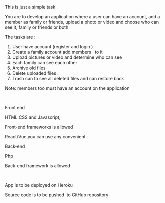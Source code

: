 <p><span style="font-weight: 400;">This is just a simple task</span></p>
<p><span style="font-weight: 400;">You are to develop an application where a user can have an account, add a member as family or friends, upload a photo or video and choose who can see it, family or friends or both.</span></p>
<p><span style="font-weight: 400;">The tasks are :</span></p>
<ol>
<li style="font-weight: 400;"><span style="font-weight: 400;">User have account (register and login )</span></li>
<li style="font-weight: 400;"><span style="font-weight: 400;">Create a family account add members &nbsp; to it</span></li>
<li style="font-weight: 400;"><span style="font-weight: 400;">Upload pictures or video and determine who can see</span></li>
<li style="font-weight: 400;"><span style="font-weight: 400;">Each family can see each other</span></li>
<li style="font-weight: 400;"><span style="font-weight: 400;">Archive old files&nbsp;</span></li>
<li style="font-weight: 400;"><span style="font-weight: 400;">Delete uploaded files .</span></li>
<li style="font-weight: 400;"><span style="font-weight: 400;">Trash can to see all deleted files and can restore back</span></li>
</ol>
<p><span style="font-weight: 400;">Note: members too must have an account on the application</span></p>
<p>&nbsp;</p>
<p><span style="font-weight: 400;">Front end&nbsp;</span></p>
<p><span style="font-weight: 400;">HTML CSS and Javascript,</span></p>
<p><span style="font-weight: 400;">Front-end frameworks is allowed</span></p>
<p><span style="font-weight: 400;">React/Vue,you can use any convenient</span></p>
<p><span style="font-weight: 400;">Back-end&nbsp;</span></p>
<p><span style="font-weight: 400;">Php</span></p>
<p><span style="font-weight: 400;">Back-end framework is allowed&nbsp;</span></p>
<p>&nbsp;</p>
<p><span style="font-weight: 400;">App is to be deployed on Heroku</span></p>
<p><span style="font-weight: 400;">Source code is to be pushed&nbsp; to GitHub repository</span></p>
